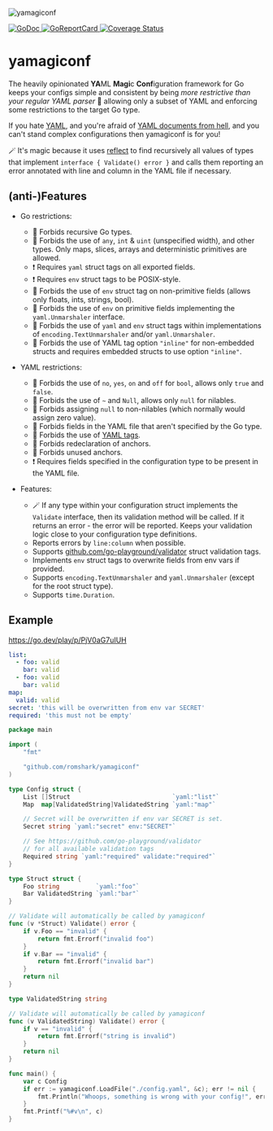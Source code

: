 ![yamagiconf](https://github.com/romshark/yamagiconf/assets/9574743/9d4f5b77-a461-47b2-8f6f-65194755b4f1)

<a href="https://pkg.go.dev/github.com/romshark/yamagiconf">
    <img src="https://godoc.org/github.com/romshark/yamagiconf?status.svg" alt="GoDoc">
</a>
<a href="https://goreportcard.com/report/github.com/romshark/yamagiconf">
    <img src="https://goreportcard.com/badge/github.com/romshark/yamagiconf" alt="GoReportCard">
</a>
<a href='https://coveralls.io/github/romshark/yamagiconf?branch=main'>
    <img src='https://coveralls.io/repos/github/romshark/yamagiconf/badge.svg?branch=main' alt='Coverage Status' />
</a>

# yamagiconf

The heavily opinionated **YA**ML **Magi**c **Conf**iguration framework for Go
keeps your configs simple and consistent
by being *more restrictive than your regular YAML parser* 🚷 allowing only a subset of YAML and enforcing some restrictions to the target Go type.

If you hate [YAML](https://yaml.org/), and you're afraid of
[YAML documents from hell](https://ruudvanasseldonk.com/2023/01/11/the-yaml-document-from-hell), and you can't stand complex configurations then yamagiconf is for you!

🪄 It's magic because it uses [reflect](https://pkg.go.dev/reflect) to find recursively all
values of types that implement `interface { Validate() error }` and calls them reporting
an error annotated with line and column in the YAML file if necessary.

## (anti-)Features

- Go restrictions:
	- 🚫 Forbids recursive Go types.
	- 🚫 Forbids the use of `any`, `int` & `uint` (unspecified width), and other types.
	Only maps, slices, arrays and deterministic primitives are allowed.
	- ❗️ Requires `yaml` struct tags on all exported fields.
	- ❗️ Requires `env` struct tags to be POSIX-style.
	- 🚫 Forbids the use of `env` struct tag on non-primitive fields
	(allows only floats, ints, strings, bool).
	- 🚫 Forbids the use of `env` on primitive fields implementing
	the `yaml.Unmarshaler` interface.
	- 🚫 Forbids the use of `yaml` and `env` struct tags within implementations of
	`encoding.TextUnmarshaler` and/or `yaml.Unmarshaler`.
	- 🚫 Forbids the use of YAML tag option `"inline"` for non-embedded structs and
	requires embedded structs to use option `"inline"`.
- YAML restrictions:
	- 🚫 Forbids the use of `no`, `yes`, `on` and `off` for `bool`,
	allows only `true` and `false`.
	- 🚫 Forbids the use of `~` and `Null`, allows only `null` for nilables.
	- 🚫 Forbids assigning `null` to non-nilables (which normally would assign zero value).
	- 🚫 Forbids fields in the YAML file that aren't specified by the Go type.
	- 🚫 Forbids the use of [YAML tags](https://yaml.org/spec/1.2.2/#3212-tags).
	- 🚫 Forbids redeclaration of anchors.
	- 🚫 Forbids unused anchors.
	- ❗️ Requires fields specified in the configuration type to be present in the YAML file.

- Features:
	- 🪄 If any type within your configuration struct implements the `Validate` interface,
	then its validation method will be called.
	If it returns an error - the error will be reported.
	Keeps your validation logic close to your configuration type definitions.
	- Reports errors by `line:column` when possible.
	- Supports [github.com/go-playground/validator](https://github.com/go-playground/validator)
	struct validation tags.
	- Implements `env` struct tags to overwrite fields from env vars if provided.
	- Supports `encoding.TextUnmarshaler` and `yaml.Unmarshaler`
	(except for the root struct type).
	- Supports `time.Duration`.

## Example

https://go.dev/play/p/PjV0aG7uIUH

```yaml
list:
  - foo: valid
    bar: valid
  - foo: valid
    bar: valid
map:
  valid: valid
secret: 'this will be overwritten from env var SECRET'
required: 'this must not be empty'
```

```go
package main

import (
	"fmt"

	"github.com/romshark/yamagiconf"
)

type Config struct {
	List []Struct                            `yaml:"list"`
	Map  map[ValidatedString]ValidatedString `yaml:"map"`

	// Secret will be overwritten if env var SECRET is set.
	Secret string `yaml:"secret" env:"SECRET"`

	// See https://github.com/go-playground/validator
	// for all available validation tags
	Required string `yaml:"required" validate:"required"`
}

type Struct struct {
	Foo string          `yaml:"foo"`
	Bar ValidatedString `yaml:"bar"`
}

// Validate will automatically be called by yamagiconf
func (v *Struct) Validate() error {
	if v.Foo == "invalid" {
		return fmt.Errorf("invalid foo")
	}
	if v.Bar == "invalid" {
		return fmt.Errorf("invalid bar")
	}
	return nil
}

type ValidatedString string

// Validate will automatically be called by yamagiconf
func (v ValidatedString) Validate() error {
	if v == "invalid" {
		return fmt.Errorf("string is invalid")
	}
	return nil
}

func main() {
	var c Config
	if err := yamagiconf.LoadFile("./config.yaml", &c); err != nil {
		fmt.Println("Whoops, something is wrong with your config!", err)
	}
	fmt.Printf("%#v\n", c)
}
```
